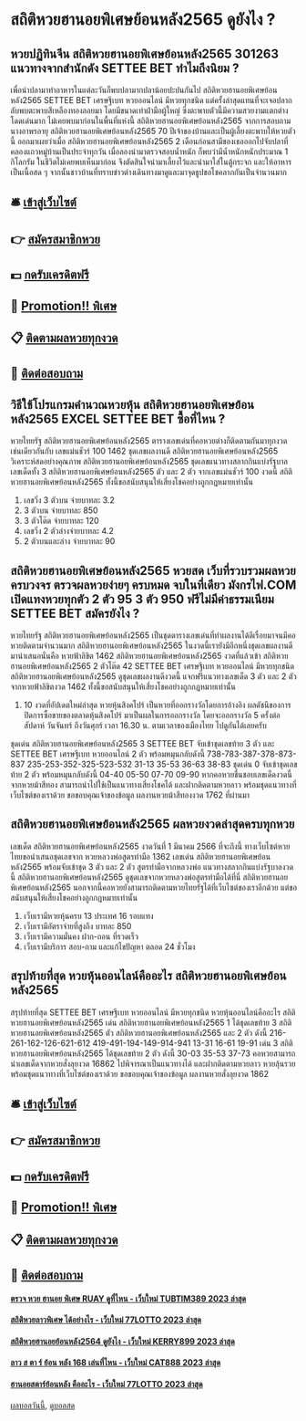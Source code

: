 # สถิติหวยฮานอยพิเศษย้อนหลัง2565 ดูยังไง ?
## หวยปฏิทินจีน สถิติหวยฮานอยพิเศษย้อนหลัง2565 301263 แนวทางจากสำนักดัง SETTEE BET ทำไมถึงนิยม ?
เพื่อนำปลามาทำอาหารในแต่ละวันก็พบปลามากปลาน้อยปะปนกันไป สถิติหวยฮานอยพิเศษย้อนหลัง2565 SETTEE BET เศรษฐีเบท หวยออนไลน์ มีหวยทุกชนิด แต่ครั้งล่าสุดแทนที่จะเจอปลากลับพบตะพาบสีเหลืองทองลอยมา โดยมีขนาดเท่าฝ่ามือผู้ใหญ่
ซึ่งตะพาบตัวนี้มีความสวยงามแตกต่างโดดเด่นมาก ไม่เคยพบมาก่อนในพื้นที่แห่งนี้ สถิติหวยฮานอยพิเศษย้อนหลัง2565 จากการสอบถาม นางอาพรอายุ สถิติหวยฮานอยพิเศษย้อนหลัง2565 70 ปีเจ้าของบ้านและเป็นผู้เลี้ยงตะพาบให้หวยตัวนี้ ออกมาเผยว่าเมื่อ สถิติหวยฮานอยพิเศษย้อนหลัง2565 2 เดือนก่อนสามีของเธอออกไปจับปลาที่คลองแถวหมู่บ้านเป็นประจำทุกวัน
เมื่อลองนำมาตรวจสอบน้ำหนัก ก็พบว่ามีน้ำหนักหนักประมาณ 1 กิโลกรัม ในชีวิตไม่เคยพบเห็นมาก่อน จึงตัดสินใจนำมาเลี้ยงไว้และนำมาใส่ในตู้กระจก และให้อาหารเป็นเนื้อสด ๆ จากนั้นชาวบ้านที่ทราบข่าวต่างเดินทางมาดูและมาจุดธูปขอโชคลาภกันเป็นจำนวนมาก

## 🛎 [เข้าสู่เว็บไซต์](https://bit.ly/3BG5bNw)
## 👉 [สมัครสมาชิกหวย](https://bit.ly/3BG5bNw)
## 💵 [กดรับเครดิตฟรี](https://bit.ly/3C3mvgS)
## 👑 [Promotion!! พิเศษ](https://bit.ly/3C3mvgS)
## 📋 [ติดตามผลหวยทุกงวด](https://bit.ly/3C3mvgS)
## 📱 [ติดต่อสอบถาม](https://bit.ly/3C3mvgS)

## วิธีใช้โปรแกรมคํานวณหวยหุ้น สถิติหวยฮานอยพิเศษย้อนหลัง2565 EXCEL SETTEE BET ซื้อที่ไหน ?
หวยไทยรัฐ สถิติหวยฮานอยพิเศษย้อนหลัง2565 ตารางเลขเด่นที่คอหวยต่างก็ติดตามกันมาทุกงวด เช่นเดียวกันกับ เลขแม่นชัวร์ 100 1462 ชุดเลขผลงานดี สถิติหวยฮานอยพิเศษย้อนหลัง2565 วิเคราะห์สดอย่างคุณภาพ สถิติหวยฮานอยพิเศษย้อนหลัง2565 ชุดเลขแนวทางสลากกินแบ่งรัฐบาล เลขเด็ดทั้ง 3 สถิติหวยฮานอยพิเศษย้อนหลัง2565 ตัว และ 2 ตัว จากเลขแม่นชัวร์ 100 งวดนี้ สถิติหวยฮานอยพิเศษย้อนหลัง2565 ทั้งนี้ขอสนับสนุนให้เสี่ยงโชคอย่างถูกกฎหมายเท่านั้น
1. เลขวิ่ง 3 ตัวบน จ่ายบาทละ 3.2
2. 3 ตัวบน จ่ายบาทละ 850
3. 3 ตัวโต๊ด จ่ายบาทละ 120
4. เลขวิ่ง 2 ตัวล่างจ่ายบาทละ 4.2
5. 2 ตัวบนและล่าง จ่ายบาทละ 90

## สถิติหวยฮานอยพิเศษย้อนหลัง2565 หวยสด เว็บที่รวบรวมผลหวยครบวงจร ตรวจผลหวยง่ายๆ ครบหมด จบในที่เดียว มังกรไฟ.COM เปิดแทงหวยทุกตัว 2 ตัว 95 3 ตัว 950 ฟรีไม่มีค่าธรรมเนียม SETTEE BET สมัครยังไง ?
หวยไทยรัฐ สถิติหวยฮานอยพิเศษย้อนหลัง2565 เป็นชุดตารางเลขเด่นที่ทำผลงานได้ดีเรื่อยมาจนมีคอหวยติดตามจำนวนมาก สถิติหวยฮานอยพิเศษย้อนหลัง2565 ในงวดนี้เรายังมีอีกหนึ่งชุดเลขผลงานดีมานำเสนอนั่นคือ หวยฟ้าลิขิต 1462 สถิติหวยฮานอยพิเศษย้อนหลัง2565 งวดที่แล้วเข้า สถิติหวยฮานอยพิเศษย้อนหลัง2565 2 ตัวโต๊ด 42 SETTEE BET เศรษฐีเบท หวยออนไลน์ มีหวยทุกชนิด สถิติหวยฮานอยพิเศษย้อนหลัง2565 ดูชุดเลขผลงานดีงวดนี้ แจกฟรีแนวทางเลขเด็ด 3 ตัว และ 2 ตัว จากหวยฟ้าลิขิตงวด 1462 ทั้งนี้ขอสนับสนุนให้เสี่ยงโชคอย่างถูกกฎหมายเท่านั้น
1. 10 งวดที่อัปเดตใหม่ล่าสุด หวยหุ้นสิงคโปร์ เป็นหวยที่ออกรางวัลโดยการอ้างอิง ผลดัชนีของการปิดการซื้อขายของตลาดหุ้นสิงคโปร์ มาเป็นผลในการออกรางวัล โดยจะออกรางวัล 5 ครั้งต่อสัปดาห์ วันจันทร์ ถึงวันศุกร์ เวลา 16.30 น. ตามเวลาของเมืองไทย ไปดูกันได้เลยครับ

ชุดเด่น สถิติหวยฮานอยพิเศษย้อนหลัง2565 3 SETTEE BET จับเข้าชุดเลขท้าย 3 ตัว และ SETTEE BET เศรษฐีเบท หวยออนไลน์ 2 ตัว พร้อมหมุนกลับดังนี้
738-783-387-378-873-837
235-253-352-325-523-532
31-13
35-53
36-63
38-83
ชุดเด่น 0 จับเข้าชุดเลขท้าย 2 ตัว พร้อมหมุนกลับดังนี้
04-40
05-50
07-70
09-90
หากคอหวยชื่นชอบเลขเด็ดงวดนี้จากหวยม้าสีทอง สามารถนำไปใช้เป็นแนวทางเสี่ยงโชคได้ และฝากติดตามหวยลาว พร้อมชุดแนวทางที่เว็บไซต์ของเราด้วย
ขอขอบคุณเจ้าของข้อมูล
ผลงานหวยม้าสีทองงวด 1762 ที่ผ่านมา


## สถิติหวยฮานอยพิเศษย้อนหลัง2565 ผลหวยงวดล่าสุดครบทุกหวย
เลขเด็ด สถิติหวยฮานอยพิเศษย้อนหลัง2565 งวดวันที่ 1 มีนาคม 2566 ที่จะถึงนี้ ทางเว็บไซต์หวยไทยขอนำเสนอชุดเลขจาก หวยหลวงพ่อสูตรทำมือ 1362 เลขเด่น สถิติหวยฮานอยพิเศษย้อนหลัง2565 พร้อมจับเข้าชุด 3 ตัว และ 2 ตัว สูตรทำมือจากหลวงพ่อ แนวทางสลากกินแบ่งรัฐบาลงวดนี้ สถิติหวยฮานอยพิเศษย้อนหลัง2565 ดูชุดเลขจากหวยหลวงพ่อสูตรทำมือได้ที่นี่ สถิติหวยฮานอยพิเศษย้อนหลัง2565 นอกจากนี้คอหวยยังสามารถติดตามหวยไทยรัฐได้ที่เว็บไซต์ของเราอีกด้วย แต่ขอสนับสนุนให้เสี่ยงโชคอย่างถูกกฎหมายเท่านั้น
1. เว็บเรามีหวยหุ้นครบ 13 ประเทศ 16 รอบแทง
2. เว็บเรามีอัตราจ่ายที่สูงถึง บาทละ 850
3. เว็บเรามีความมั่นคง ฝาก-ถอน ที่รวดเร็ว
4. เว็บเรามีบริการ สอบ-ถาม และแก้ไขปัญหา ตลอด 24 ชั่วโมง

## สรุปท้ายที่สุด หวยหุ้นออนไลน์คืออะไร สถิติหวยฮานอยพิเศษย้อนหลัง2565
สรุปท้ายที่สุด SETTEE BET เศรษฐีเบท หวยออนไลน์ มีหวยทุกชนิด หวยหุ้นออนไลน์คืออะไร สถิติหวยฮานอยพิเศษย้อนหลัง2565 เด่น สถิติหวยฮานอยพิเศษย้อนหลัง2565 1 ได้ชุดเลขท้าย 3 สถิติหวยฮานอยพิเศษย้อนหลัง2565 ตัว สถิติหวยฮานอยพิเศษย้อนหลัง2565 และ 2 ตัว ดังนี้
216-261-162-126-621-612
419-491-194-149-914-941
13-31
16-61
19-91
เด่น 3 สถิติหวยฮานอยพิเศษย้อนหลัง2565 ได้ชุดเลขท้าย 2 ตัว ดังนี้
30-03
35-53
37-73
คอหวยสามารถนำเลขเด็ดจากหวยสั่งลุยงวด 16862 ไปพิจารณาเป็นแนวทางได้ และฝากติดตามหวยลาว หวยลุ้นรวย พร้อมชุดแนวทางที่เว็บไซต์ของเราด้วย
ขอขอบคุณเจ้าของข้อมูล
ผลงานหวยสั่งลุยงวด 1862


## 🛎 [เข้าสู่เว็บไซต์](https://bit.ly/3BG5bNw)
## 👉 [สมัครสมาชิกหวย](https://bit.ly/3BG5bNw)
## 💵 [กดรับเครดิตฟรี](https://bit.ly/3C3mvgS)
## 👑 [Promotion!! พิเศษ](https://bit.ly/3C3mvgS)
## 📋 [ติดตามผลหวยทุกงวด](https://bit.ly/3C3mvgS)
## 📱 [ติดต่อสอบถาม](https://bit.ly/3C3mvgS)

#### [ตรวจ หวย ฮานอย พิเศษ RUAY ดูที่ไหน - เว็บใหม่ TUBTIM389 2023 ล่าสุด](https://atom.io/themes/ตรวจ%20หวย%20ฮานอย%20พิเศษ%20ruay%20ดูที่ไหน%20-%20เว็บใหม่%20tubtim389%202023%20ล่าสุด)
#### [สถิติหวยลาวพิเศษ ได้อย่างไร - เว็บใหม่ 77LOTTO 2023 ล่าสุด](https://atom.io/themes/สถิติหวยลาวพิเศษ%20ได้อย่างไร%20-%20เว็บใหม่%2077lotto%202023%20ล่าสุด)
#### [สถิติหวยฮานอยย้อนหลัง2564 ดูยังไง - เว็บใหม่ KERRY899 2023 ล่าสุด](https://atom.io/themes/สถิติหวยฮานอยย้อนหลัง2564%20ดูยังไง%20-%20เว็บใหม่%20kerry899%202023%20ล่าสุด)
#### [ลาว ส ตา ร์ ย้อน หลัง 168 เล่นที่ไหน - เว็บใหม่ CAT888 2023 ล่าสุด](https://atom.io/themes/ลาว%20ส%20ตา%20ร์%20ย้อน%20หลัง%20168%20เล่นที่ไหน%20-%20เว็บใหม่%20cat888%202023%20ล่าสุด)
#### [ฮานอยสตาร์ย้อนหลัง คืออะไร - เว็บใหม่ 77LOTTO 2023 ล่าสุด](https://atom.io/themes/ฮานอยสตาร์ย้อนหลัง%20คืออะไร%20-%20เว็บใหม่%2077lotto%202023%20ล่าสุด)

[ผลบอลวันนี้](https://siamsport.tv "ผลบอลวันนี้"), [ดูบอลสด](https://siamsport.tv/ดูบอลสด "ดูบอลสด")